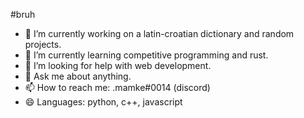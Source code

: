 #bruh

- 🔭 I’m currently working on a latin-croatian dictionary and random projects.
- 🌱 I’m currently learning competitive programming and rust.
- 🤔 I’m looking for help with web development.
- 💬 Ask me about anything.
- 📫 How to reach me: .mamke#0014 (discord)
- 😄 Languages: python, c++, javascript
